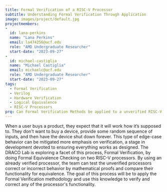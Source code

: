 ```yaml
---
title: Formal Verification of a RISC-V Processor
subtitle: Understanding Formal Verification Through Application
image: images/project/default.jpg
projectmembers:
-
  id: lana-perkins
  name: "Lana Perkins"
  email: la474256@ucf.edu
  role: "AMD Undergraduate Researcher"
  start-date: "2023-09-27"
-
  id: michael-castiglia
  name: "Michael Castiglia"
  email: michaelc@ucf.edu
  role: "AMD Undergraduate Researcher"
  start-date: "2023-09-27"
tags: 
  - Formal Verification
  - Verilog
  - Hardware Verification
  - Logical Equivalence
  - RISC-V Processors
prq: Can Formal Verification Methods be applied to a unverified RISC-V processor to confirm its logical equivalence to one that is verified?
---
```


When a user buys a product, they expect that it will work how it’s supposed to. They don’t want to buy a device, provide some random sequence of inputs, and then have the device shut down forever. This type of edge-case behavior can be mitigated more emphasis on verification, a stage in development devoted to ensuring everything works as designed. The DRACO Lab is exploring a facet of this process, Formal Verification, by doing Formal Equivalence Checking on two RISC-V processors. By using an already verified processor, the team can test the unverified processors correct or incorrect behavior by mathematical proofs and compare their functionality for equivalence. The goal of this process will be to apply the Formal Verification methodology and use this knowledge to verify and correct any of the processor's functionality.